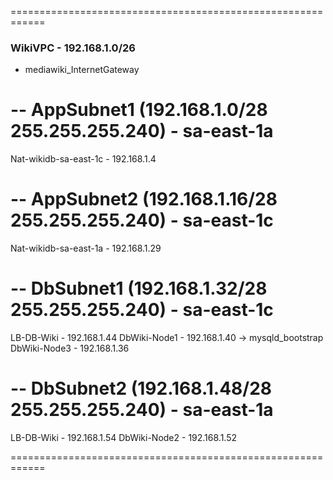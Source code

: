 ============================================================
### WikiVPC - 192.168.1.0/26 ###
* mediawiki_InternetGateway

# -- AppSubnet1 (192.168.1.0/28 255.255.255.240) - sa-east-1a #

Nat-wikidb-sa-east-1c - 192.168.1.4

# -- AppSubnet2 (192.168.1.16/28 255.255.255.240) - sa-east-1c #

Nat-wikidb-sa-east-1a - 192.168.1.29

# -- DbSubnet1 (192.168.1.32/28 255.255.255.240) - sa-east-1c #

LB-DB-Wiki - 192.168.1.44
DbWiki-Node1 - 192.168.1.40 -> mysqld_bootstrap
DbWiki-Node3 - 192.168.1.36

# -- DbSubnet2 (192.168.1.48/28 255.255.255.240) - sa-east-1a #

LB-DB-Wiki - 192.168.1.54
DbWiki-Node2 - 192.168.1.52

============================================================
